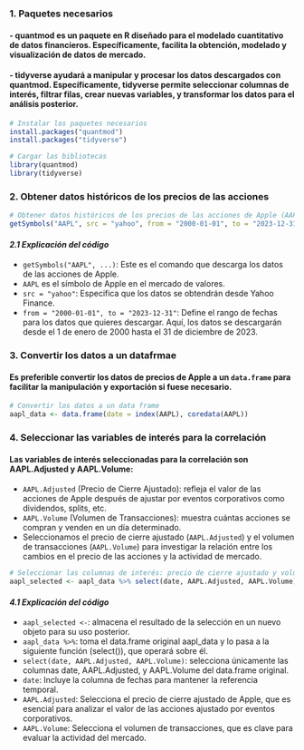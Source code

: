 ### 1. Paquetes necesarios
#### - quantmod es un paquete en R diseñado para el modelado cuantitativo de datos financieros. Específicamente, facilita la obtención, modelado y visualización de datos de mercado.
#### - tidyverse ayudará a manipular y procesar los datos descargados con quantmod. Específicamente, tidyverse permite seleccionar columnas de interés, filtrar filas, crear nuevas variables, y transformar los datos para el análisis posterior.

```r
# Instalar los paquetes necesarios
install.packages("quantmod")
install.packages("tidyverse")

# Cargar las bibliotecas
library(quantmod)
library(tidyverse)
```

### 2.  Obtener datos históricos de los precios de las acciones
```r
# Obtener datos históricos de los precios de las acciones de Apple (AAPL)
getSymbols("AAPL", src = "yahoo", from = "2000-01-01", to = "2023-12-31")
```
#### *2.1 Explicación del código*
- `getSymbols("AAPL", ...)`: Este es el comando que descarga los datos de las acciones de Apple.
- `AAPL` es el símbolo de Apple en el mercado de valores.
- `src = "yahoo"`: Especifica que los datos se obtendrán desde Yahoo Finance.
- `from = "2000-01-01", to = "2023-12-31"`: Define el rango de fechas para los datos que quieres descargar. Aquí, los datos se descargarán desde el 1 de enero de 2000 hasta el 31 de diciembre de 2023.

### 3. Convertir los datos a un datafrmae
#### Es preferible convertir los datos de precios de Apple a un `data.frame` para facilitar la manipulación y exportación si fuese necesario.
```r
# Convertir los datos a un data frame
aapl_data <- data.frame(date = index(AAPL), coredata(AAPL))
```

### 4. Seleccionar las variables de interés para la correlación
#### Las variables de interés seleccionadas para la correlación son AAPL.Adjusted y AAPL.Volume:
- `AAPL.Adjusted` (Precio de Cierre Ajustado): refleja el valor de las acciones de Apple después de ajustar por eventos corporativos como dividendos, splits, etc.
- `AAPL.Volume` (Volumen de Transacciones): muestra cuántas acciones se compran y venden en un día determinado.
- Seleccionamos el precio de cierre ajustado (`AAPL.Adjusted`) y el volumen de transacciones (`AAPL.Volume`) para investigar la relación entre los cambios en el precio de las acciones y la actividad de mercado.

```r
# Seleccionar las columnas de interés: precio de cierre ajustado y volumen
aapl_selected <- aapl_data %>% select(date, AAPL.Adjusted, AAPL.Volume)
```

#### *4.1 Explicación del código*
- `aapl_selected <-`: almacena el resultado de la selección en un nuevo objeto para su uso posterior.
- `aapl_data %>%`: toma el data.frame original aapl_data y lo pasa a la siguiente función (select()), que operará sobre él.
- `select(date, AAPL.Adjusted, AAPL.Volume)`: selecciona únicamente las columnas date, AAPL.Adjusted, y AAPL.Volume del data.frame original.
- `date`: Incluye la columna de fechas para mantener la referencia temporal.
- `AAPL.Adjusted`: Selecciona el precio de cierre ajustado de Apple, que es esencial para analizar el valor de las acciones ajustado por eventos corporativos.
- `AAPL.Volume`: Selecciona el volumen de transacciones, que es clave para evaluar la actividad del mercado.

